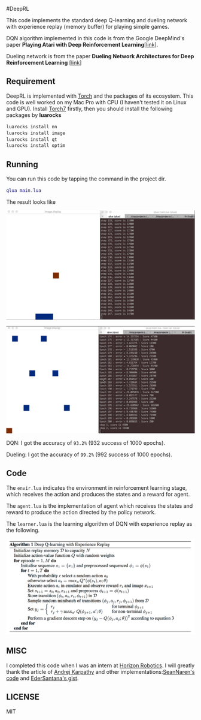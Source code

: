 #DeepRL

This code implements the standard deep Q-learning and dueling network with experience replay (memory buffer) for playing simple games.

DQN algorithm implemented in this code is from the Google DeepMind's paper **Playing Atari with Deep Reinforcement Learning**[[link](https://www.cs.toronto.edu/~vmnih/docs/dqn.pdf)].

Dueling network is from the paper **Dueling Network Architectures for Deep Reinforcement Learning** [[link](https://arxiv.org/pdf/1511.06581v3)]

## Requirement

DeepRL is implemented with [Torch](http://torch.ch) and the packages of its ecosystem. This code is well worked on my Mac Pro with CPU (I haven't tested it on Linux and GPU). Install [Torch7](https://github.com/torch/torch7) firstly, then you should install the following packages by **luarocks**

```bash
luarocks install nn
luarocks install image
luarocks install qt
luarocks install optim
```

## Running

You can run this code by tapping the command in the project dir.

```lua
qlua main.lua
```

The result looks like

![](static/pong.gif)

![](static/car.gif)


DQN: I got the accuracy of `93.2%` (932 success of 1000 epochs).

Dueling: I got the accuracy of `99.2%` (992 success of 1000 epochs).


## Code 

The `envir.lua` indicates the environment in reinforcement learning stage, which receives the action and produces the states and a reward for agent.

The `agent.lua` is the implementation of agent which receives the states and reward to produce the action directed by the policy network.

The `learner.lua` is the learning algorithm of DQN with experience replay as the following.

![](static/alg.png)

## MISC

I completed this code when I was an intern at [Horizon Robotics](http://www.horizon-robotics.com/index_en.html). I will greatly thank the article of [Andrej Karpathy](https://karpathy.github.io/2016/05/31/rl/) and other implementations:[SeanNaren's code](https://github.com/SeanNaren/TorchQLearningExample) and [EderSantana's gist](https://gist.github.com/EderSantana/c7222daa328f0e885093).

## LICENSE
MIT